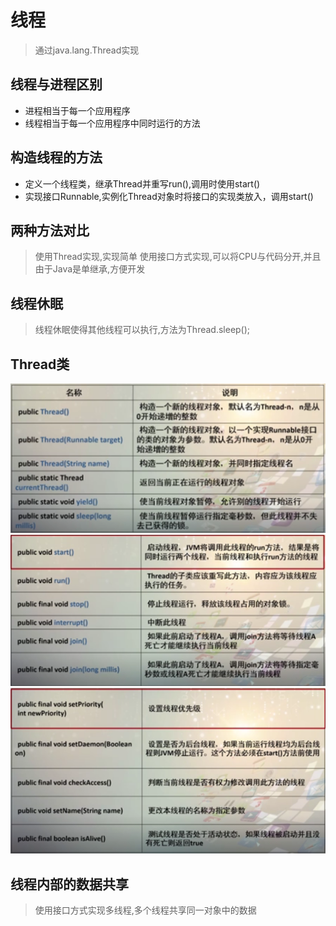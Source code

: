 # 线程
> 通过java.lang.Thread实现

## 线程与进程区别
* 进程相当于每一个应用程序
* 线程相当于每一个应用程序中同时运行的方法

## 构造线程的方法
* 定义一个线程类，继承Thread并重写run(),调用时使用start()
* 实现接口Runnable,实例化Thread对象时将接口的实现类放入，调用start()

## 两种方法对比
> 使用Thread实现,实现简单
> 使用接口方式实现,可以将CPU与代码分开,并且由于Java是单继承,方便开发

## 线程休眠
> 线程休眠使得其他线程可以执行,方法为Thread.sleep();

## Thread类
![api1](../static/pic/Thread1.png)
![api2](../static/pic/Thread2.png)
![api3](../static/pic/Thread3.png)

## 线程内部的数据共享
> 使用接口方式实现多线程,多个线程共享同一对象中的数据